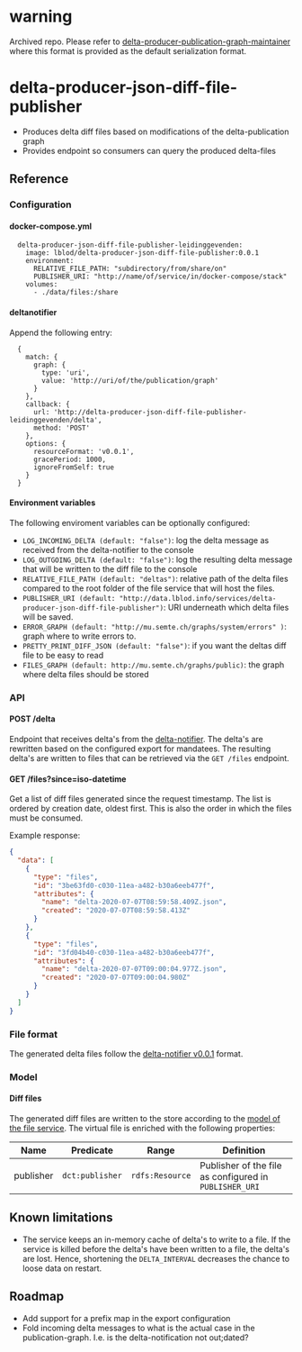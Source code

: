 # warning
Archived repo.
Please refer to [delta-producer-publication-graph-maintainer](https://github.com/lblod/delta-producer-publication-graph-maintainer) where this format is provided as the default serialization format.

# delta-producer-json-diff-file-publisher
- Produces delta diff files based on modifications of the delta-publication graph
- Provides endpoint so consumers can query the produced delta-files


## Reference
### Configuration
#### docker-compose.yml
```
  delta-producer-json-diff-file-publisher-leidinggevenden:
    image: lblod/delta-producer-json-diff-file-publisher:0.0.1
    environment:
      RELATIVE_FILE_PATH: "subdirectory/from/share/on"
      PUBLISHER_URI: "http://name/of/service/in/docker-compose/stack"
    volumes:
      - ./data/files:/share
```
#### deltanotifier
Append the following entry:
```
  {
    match: {
      graph: {
        type: 'uri',
        value: 'http://uri/of/the/publication/graph'
      }
    },
    callback: {
      url: 'http://delta-producer-json-diff-file-publisher-leidinggevenden/delta',
      method: 'POST'
    },
    options: {
      resourceFormat: 'v0.0.1',
      gracePeriod: 1000,
      ignoreFromSelf: true
    }
  }
```
#### Environment variables
The following enviroment variables can be optionally configured:
* `LOG_INCOMING_DELTA (default: "false")`: log the delta message as received from the delta-notifier to the console
* `LOG_OUTGOING_DELTA (default: "false")`: log the resulting delta message that will be written to the diff file to the console
* `RELATIVE_FILE_PATH (default: "deltas")`: relative path of the delta files compared to the root folder of the file service that will host the files.
* `PUBLISHER_URI (default: "http://data.lblod.info/services/delta-producer-json-diff-file-publisher")`: URI underneath which delta files will be saved.
* `ERROR_GRAPH (default: "http://mu.semte.ch/graphs/system/errors" )`: graph where to write errors to.
* `PRETTY_PRINT_DIFF_JSON (default: "false")`: if you want the deltas diff file to be easy to read
* `FILES_GRAPH (default: http://mu.semte.ch/graphs/public)`: the graph where delta files should be stored

### API
#### POST /delta
Endpoint that receives delta's from the [delta-notifier](https://github.com/mu-semtech/delta-notifier). The delta's are rewritten based on the configured export for mandatees. The resulting delta's are written to files that can be retrieved via the `GET /files` endpoint.

#### GET /files?since=iso-datetime
Get a list of diff files generated since the request timestamp. The list is ordered by creation date, oldest first. This is also the order in which the files must be consumed.

Example response:
```json
{
  "data": [
    {
      "type": "files",
      "id": "3be63fd0-c030-11ea-a482-b30a6eeb477f",
      "attributes": {
        "name": "delta-2020-07-07T08:59:58.409Z.json",
        "created": "2020-07-07T08:59:58.413Z"
      }
    },
    {
      "type": "files",
      "id": "3fd04b40-c030-11ea-a482-b30a6eeb477f",
      "attributes": {
        "name": "delta-2020-07-07T09:00:04.977Z.json",
        "created": "2020-07-07T09:00:04.980Z"
      }
    }
  ]
}
```

### File format
The generated delta files follow the [delta-notifier v0.0.1](https://github.com/mu-semtech/delta-notifier#v001) format.

### Model
#### Diff files
The generated diff files are written to the store according to the [model of the file service](https://github.com/mu-semtech/file-service#resources). The virtual file is enriched with the following properties:

| Name      | Predicate       | Range           | Definition                                                                                                                    |
|-----------|-----------------|-----------------|-------------------------------------------------------------------------------------------------------------------------------|
| publisher | `dct:publisher` | `rdfs:Resource` | Publisher of the file as configured in `PUBLISHER_URI` |

## Known limitations
* The service keeps an in-memory cache of delta's to write to a file. If the service is killed before the delta's have been written to a file, the delta's are lost. Hence, shortening the `DELTA_INTERVAL` decreases the chance to loose data on restart.

## Roadmap
* Add support for a prefix map in the export configuration
* Fold incoming delta messages to what is the actual case in the publication-graph. I.e. is the delta-notification not out;dated?
